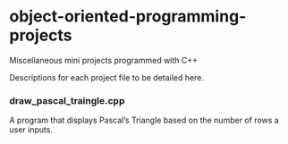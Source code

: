 # object-oriented-programming-projects
Miscellaneous mini projects programmed with C++

Descriptions for each project file to be detailed here.


### draw_pascal_traingle.cpp
A program that displays Pascal’s Triangle based on the number of rows a user inputs.
